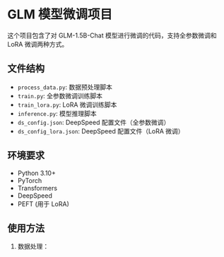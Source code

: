 # GLM 模型微调项目

这个项目包含了对 GLM-1.5B-Chat 模型进行微调的代码，支持全参数微调和 LoRA 微调两种方式。

## 文件结构

- `process_data.py`: 数据预处理脚本
- `train.py`: 全参数微调训练脚本
- `train_lora.py`: LoRA 微调训练脚本
- `inference.py`: 模型推理脚本
- `ds_config.json`: DeepSpeed 配置文件（全参数微调）
- `ds_config_lora.json`: DeepSpeed 配置文件（LoRA 微调）

## 环境要求

- Python 3.10+
- PyTorch
- Transformers
- DeepSpeed
- PEFT (用于 LoRA)

## 使用方法

1. 数据处理： 